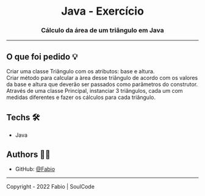 # <h1 align="center">Java - Exercício</h1>
<h3 align="center">Cálculo da área de um triângulo em Java</h3>

---

## O que foi pedido 💡

<p>
  Criar uma classe Triângulo com os atributos: base e altura.<br/>
  Criar método para calcular a àrea desse triângulo de acordo com os valores da base e altura que deverão ser passados como parâmetros do construtor.<br/>
  Através de uma classe Principal, instanciar 3 triângulos, cada um com medidas diferentes e fazer os cálculos para cada triângulo.<br/>
</p>


## Techs 🛠

- Java


## Authors 👨‍💻

- GitHub: [@Fabio](https://github.com/fabiomdg1)

---

Copyright - 2022 Fabio | SoulCode
